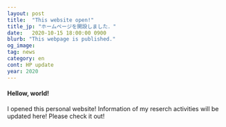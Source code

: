 ```yaml
---
layout: post
title:  "This website open!"
title_jp: "ホームページを開設しました．"
date:   2020-10-15 18:00:00 0900
blurb: "This webpage is published."
og_image:
tag: news
category: en
cont: HP update
year: 2020
---
```


#### **Hellow, world!**

I opened this personal website! Information of my reserch activities will be updated here! Please check it out!

